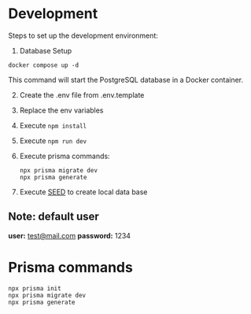 # Development

Steps to set up the development environment:

1. Database Setup

```
docker compose up -d
```

This command will start the PostgreSQL database in a Docker container.

2. Create the .env file from .env.template
3. Replace the env variables
4. Execute `npm install`
5. Execute `npm run dev`
6. Execute prisma commands:

   ```
   npx prisma migrate dev
   npx prisma generate
   ```

7. Execute [SEED](localhost:3000/api/seed) to create local data base

## Note: default user

**user:** test@mail.com
**password:** 1234

# Prisma commands

```
npx prisma init
npx prisma migrate dev
npx prisma generate
```
